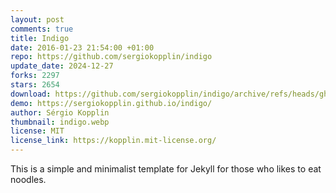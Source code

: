 ```yaml
---
layout: post
comments: true
title: Indigo
date: 2016-01-23 21:54:00 +01:00
repo: https://github.com/sergiokopplin/indigo
update_date: 2024-12-27
forks: 2297
stars: 2654
download: https://github.com/sergiokopplin/indigo/archive/refs/heads/gh-pages.zip
demo: https://sergiokopplin.github.io/indigo/
author: Sérgio Kopplin
thumbnail: indigo.webp
license: MIT
license_link: https://kopplin.mit-license.org/
---
```


This is a simple and minimalist template for Jekyll for those who likes to eat noodles.
